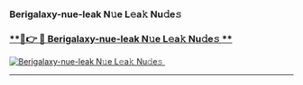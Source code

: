 ### Berigalaxy-nue-leak N𝚞e L𝚎a𝚔 Nu𝚍e𝚜   

### [ **🔗👉 🔴 Berigalaxy-nue-leak N𝚞e L𝚎a𝚔 Nu𝚍e𝚜 **](https://taap.it/xNRuk4)  

[![Berigalaxy-nue-leak N𝚞e L𝚎a𝚔 Nu𝚍e𝚜 ](https://i.imgur.com/0qMVB7G.gif)](https://taap.it/xNRuk4)  

___  
